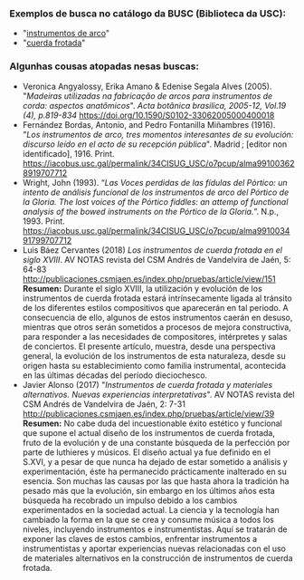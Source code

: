 ### Exemplos de busca no catálogo da BUSC (Biblioteca da USC):
- "[instrumentos de arco](https://iacobus.usc.gal/discovery/search?query=any,contains,instrumentos%20de%20arco&tab=Everything&search_scope=MyInst_and_CI&vid=34CISUG_USC:VU1&lang=gl&offset=0)"
- "[cuerda frotada](https://iacobus.usc.gal/discovery/search?query=any,contains,cuerda%20frotada&tab=Everything&search_scope=MyInst_and_CI&vid=34CISUG_USC:VU1&lang=gl&offset=0)"
  
### Algunhas cousas atopadas nesas buscas:
- Veronica Angyalossy, Erika Amano & Edenise Segala Alves (2005). "_Madeiras utilizadas na fabricação de arcos para instrumentos de corda: aspectos anatômicos_". _Acta botânica brasilica, 2005-12, Vol.19 (4), p.819-834_ <https://doi.org/10.1590/S0102-33062005000400018>
- Fernández Bordas, Antonio, and Pedro Fontanilla Miñambres (1916). "_Los instrumentos de arco, tres momentos interesantes de su evolución: discurso leído en el acto de su recepción pública_". Madrid ; [editor non identificado], 1916. Print.  <https://iacobus.usc.gal/permalink/34CISUG_USC/o7pcup/alma991003628919707712>
- Wright, John (1993). “_Las Voces perdidas de las fídulas del Pórtico: un intento de análisis funcional de los instrumentos de arco del Pórtico de la Gloria. The lost voices of the Pórtico fiddles: an attemp of functional analysis of the bowed instruments on the Pórtico de la Gloria._”. N.p., 1993. Print. <https://iacobus.usc.gal/permalink/34CISUG_USC/o7pcup/alma991003491799707712>
- Luis Báez Cervantes (2018) _Los instrumentos de cuerda frotada en el siglo XVIII_. AV NOTAS revista del CSM Andrés de Vandelvira de Jaén, 5: 64-83 <http://publicaciones.csmjaen.es/index.php/pruebas/article/view/151>  
  **Resumen:**  Durante el siglo XVIII, la utilización y evolución de los instrumentos de cuerda frotada estará intrínsecamente ligada al tránsito de los diferentes estilos compositivos que aparecerán en tal periodo. A consecuencia de ello, algunos de estos instrumentos caerán en desuso, mientras que otros serán sometidos a procesos de mejora constructiva, para responder a las necesidades de compositores, intérpretes y salas de conciertos. El presente artículo, muestra, desde una perspectiva general, la evolución de los instrumentos de esta naturaleza, desde su origen hasta su establecimiento como familia instrumental, acontecida en las últimas décadas  del período dieciochesco.
- Javier Alonso (2017) "_Instrumentos de cuerda frotada y materiales alternativos. Nuevas experiencias interpretativas_". AV NOTAS revista del CSM Andrés de Vandelvira de Jaén, 2: 7-31 <http://publicaciones.csmjaen.es/index.php/pruebas/article/view/39>  
  **Resumen:** No cabe duda del incuestionable éxito estético y funcional que supone el actual diseño de los instrumentos de cuerda frotada, fruto de la evolución y de una constante búsqueda de la perfección por parte de luthieres y músicos. El diseño actual ya fue definido en el S.XVI, y a pesar de que nunca ha dejado de estar sometido a análisis y experimentación, éste ha permanecido prácticamente inalterado en su esencia. Son muchas las causas por las que hasta ahora la tradición ha pesado más que la evolución, sin embargo en los últimos años esta búsqueda ha recobrado un impulso debido a los cambios experimentados en la sociedad actual. La ciencia y la tecnología han cambiado la forma en la que se crea y consume música a todos los niveles, incluyendo instrumentos e instrumentistas. Aquí se tratarán de exponer las claves de estos cambios, enfrentar instrumentos a instrumentistas y aportar experiencias nuevas relacionadas con el uso de materiales alternativos en la construcción de instrumentos de cuerda frotada.

